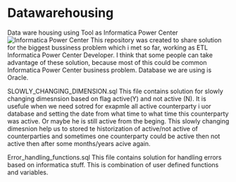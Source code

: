 # Datawarehousing
Data ware housing using Tool as Informatica Power Center 
<img src="https://d7umqicpi7263.cloudfront.net/img/product/f782dfc1-9f5b-4222-8aea-22eb00e082da/09c25e3f-1941-4c93-9ae4-adfa47e9b290.jpg" alt="Informatica Power Center">
This repository was created to share solution for the biggest bussiness problem which i met so far, working as ETL Informatica Power Center Developer.
I think that some people can take advantage of these solution, because most of this could be common Informatica Power Center business problem.
Database we are using is Oracle.

SLOWLY_CHANGING_DIMENSION.sql
This file contains solution for slowly changing dimesnsion based on flag active(Y) and not active (N). It is usefule when we need sotred for exapmle all active counterparty i uor database and setting the date from what time to what time this counterparty was active. Or maybe he is still active from the beging.
This slowly changing dimesnion help us to stored te historization of active/not active of counterparties and sometimes one counterparty could be active then not active then after some months/years acive again.

Error_handling_functions.sql
This file contains solution for handling errors based on informatica stuff. This is combination of user defined functions and variables. 
